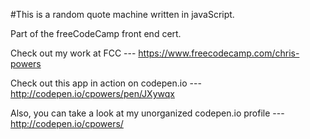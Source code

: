 #This is a random quote machine written in javaScript.

Part of the freeCodeCamp front end cert. 

Check out my work at FCC --- https://www.freecodecamp.com/chris-powers

Check out this app in action on codepen.io --- http://codepen.io/cpowers/pen/JXywqx

Also, you can take a look at my unorganized codepen.io profile --- http://codepen.io/cpowers/

